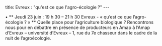 title: Evreux : "qu'est ce que l'agro-écologie ?"
    ---
   
•	** Jeudi 23 juin : 19 h 30 – 21 h 30 Evreux - « qu’est ce que l’agro-écologie ? » ** Quelle place pour l’agriculture biologique ? Rencontrons nous pour en débattre en présence de producteurs en Amap à l’Amap d’Evreux – université d’Evreux – 1, rue du 7e chasseur dans le cadre de la nuit de l’agroécologie.